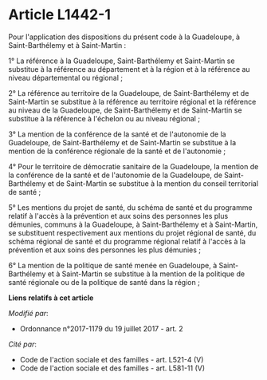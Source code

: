 # Article L1442-1

Pour l'application des dispositions du présent code à la Guadeloupe, à Saint-Barthélemy et à Saint-Martin :

1° La référence à la Guadeloupe, Saint-Barthélemy et Saint-Martin se substitue à la référence au département et à la région
et à la référence au niveau départemental ou régional ;

2° La référence au territoire de la Guadeloupe, de Saint-Barthélemy et de Saint-Martin se substitue à la référence au
territoire régional et la référence au niveau de la Guadeloupe, de Saint-Barthélemy et de Saint-Martin se substitue à la
référence à l'échelon ou au niveau régional ;

3° La mention de la conférence de la santé et de l'autonomie de la Guadeloupe, de Saint-Barthélemy et de Saint-Martin se
substitue à la mention de la conférence régionale de la santé et de l'autonomie ;

4° Pour le territoire de démocratie sanitaire de la Guadeloupe, la mention de la conférence de la santé et de l'autonomie de
la Guadeloupe, de Saint-Barthélemy et de Saint-Martin se substitue à la mention du conseil territorial de santé ;

5° Les mentions du projet de santé, du schéma de santé et du programme relatif à l'accès à la prévention et aux soins des
personnes les plus démunies, communs à la Guadeloupe, à Saint-Barthélemy et à Saint-Martin, se substituent respectivement aux
mentions du projet régional de santé, du schéma régional de santé et du programme régional relatif à l'accès à la prévention
et aux soins des personnes les plus démunies ;

6° La mention de la politique de santé menée en Guadeloupe, à Saint-Barthélemy et à Saint-Martin se substitue à la mention de
la politique de santé régionale ou de la politique de santé dans la région ;

**Liens relatifs à cet article**

_Modifié par_:

  - Ordonnance n°2017-1179 du 19 juillet 2017 - art. 2

_Cité par_:

  - Code de l'action sociale et des familles - art. L521-4 (V)
  - Code de l'action sociale et des familles - art. L581-11 (V)
